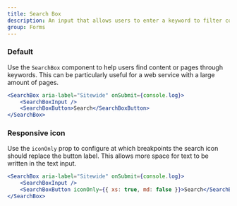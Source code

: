 ```yaml
---
title: Search Box
description: An input that allows users to enter a keyword to filter content on the website.
group: Forms
---
```


### Default

Use the `SearchBox` component to help users find content or pages through keywords. This can be particularly useful for a web service with a large amount of pages.

```jsx live
<SearchBox aria-label="Sitewide" onSubmit={console.log}>
	<SearchBoxInput />
	<SearchBoxButton>Search</SearchBoxButton>
</SearchBox>
```

### Responsive icon

Use the `iconOnly` prop to configure at which breakpoints the search icon should replace the button label. This allows more space for text to be written in the text input.

```jsx live
<SearchBox aria-label="Sitewide" onSubmit={console.log}>
	<SearchBoxInput />
	<SearchBoxButton iconOnly={{ xs: true, md: false }}>Search</SearchBoxButton>
</SearchBox>
```
